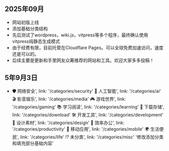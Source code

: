 ## 2025年09月
- 网站初版上线
- 添加基础分类结构
- 先后测试了wordpress，wiki.js，vitpress等多个程序，最终确认使用vitpress纯静态生成模式
- 由于经费有限，目前托管在Cloudflare Pages。可以全球免费加速访问，速度还是可以的。
- 后续主要是更新和手里网友众筹推荐的网站和工具。欢迎大家多多投稿！

  
## 5年9月3日
-    🛡️ 网络安全', link: '/categories/security'
     🤖 人工智能', link: '/categories/ai' 
     🎬 影音娱乐', link: '/categories/media' 
     🎮 游戏世界', link: '/categories/gaming' 
    📚 学习阅读', link: '/categories/learning' 
    📁 下载存储', link: '/categories/download' 
    🛠️ 开发工具', link: '/categories/development' 
    🎨 设计素材', link: '/categories/design' 
    💼 效率办公', link: '/categories/productivity' 
    📱 移动应用', link: '/categories/mobile' 
    🌍 生活便民', link: '/categories/life' 
    ⁉️ 未分类', link: '/categories/misc'
'修改添加分类和填充部分基础内容'